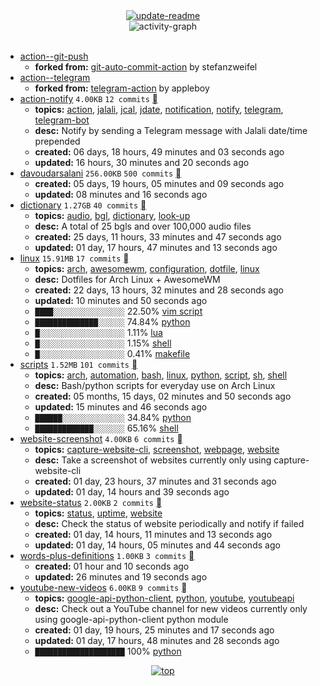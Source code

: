<div align="center">
<a href="https://github.com/davoudarsalani/davoudarsalani/actions/workflows/update-readme.yml">
<img alt="update-readme" src="https://github.com/davoudarsalani/davoudarsalani/actions/workflows/update-readme.yml/badge.svg">
</a>
</div>
<div align="center">
<img alt="activity-graph" src="https://activity-graph.herokuapp.com/graph?username=davoudarsalani&custom_title=Joined%2002%20years,%2008%20months,%2002%20days,%2022%20hours,%2039%20minutes%20and%2010%20seconds%20ago&hide_border=true&bg_color=000000&color=1793D1&line=ffffff"></div>
<br>

* [action--git-push](https://github.com/davoudarsalani/action--git-push)
	+ __forked from:__ [git-auto-commit-action](https://github.com/stefanzweifel/git-auto-commit-action) by stefanzweifel
* [action--telegram](https://github.com/davoudarsalani/action--telegram)
	+ __forked from:__ [telegram-action](https://github.com/appleboy/telegram-action) by appleboy
* [action-notify](https://github.com/davoudarsalani/action-notify) `4.00KB` `12 commits` [](https://api.github.com/repos/davoudarsalani/action-notify/zipball)
	+ __topics:__ [action](https://github.com/topics/action), [jalali](https://github.com/topics/jalali), [jcal](https://github.com/topics/jcal), [jdate](https://github.com/topics/jdate), [notification](https://github.com/topics/notification), [notify](https://github.com/topics/notify), [telegram](https://github.com/topics/telegram), [telegram-bot](https://github.com/topics/telegram-bot)
	+ __desc:__ Notify by sending a Telegram message with Jalali date/time prepended
	+ __created:__ 06 days, 18 hours, 49 minutes and 03 seconds ago
	+ __updated:__ 16 hours, 30 minutes and 20 seconds ago
* [davoudarsalani](https://github.com/davoudarsalani/davoudarsalani) `256.00KB` `500 commits` [](https://api.github.com/repos/davoudarsalani/davoudarsalani/zipball)
	+ __created:__ 05 days, 19 hours, 05 minutes and 09 seconds ago
	+ __updated:__ 08 minutes and 16 seconds ago
* [dictionary](https://github.com/davoudarsalani/dictionary) `1.27GB` `40 commits` [](https://api.github.com/repos/davoudarsalani/dictionary/zipball)
	+ __topics:__ [audio](https://github.com/topics/audio), [bgl](https://github.com/topics/bgl), [dictionary](https://github.com/topics/dictionary), [look-up](https://github.com/topics/look-up)
	+ __desc:__ A total of 25 bgls and over 100,000 audio files
	+ __created:__ 25 days, 11 hours, 33 minutes and 47 seconds ago
	+ __updated:__ 01 day, 17 hours, 47 minutes and 13 seconds ago
* [linux](https://github.com/davoudarsalani/linux) `15.91MB` `17 commits` [](https://api.github.com/repos/davoudarsalani/linux/zipball)
	+ __topics:__ [arch](https://github.com/topics/arch), [awesomewm](https://github.com/topics/awesomewm), [configuration](https://github.com/topics/configuration), [dotfile](https://github.com/topics/dotfile), [linux](https://github.com/topics/linux)
	+ __desc:__ Dotfiles for Arch Linux + AwesomeWM
	+ __created:__ 22 days, 13 hours, 32 minutes and 28 seconds ago
	+ __updated:__ 10 minutes and 50 seconds ago
	+ `████░░░░░░░░░░░░░░░░`  22.50% [vim script](https://github.com/topics/vim%20script)
	+ `██████████████░░░░░░`  74.84% [python](https://github.com/topics/python)
	+ `█░░░░░░░░░░░░░░░░░░░`  1.11% [lua](https://github.com/topics/lua)
	+ `█░░░░░░░░░░░░░░░░░░░`  1.15% [shell](https://github.com/topics/shell)
	+ `█░░░░░░░░░░░░░░░░░░░`  0.41% [makefile](https://github.com/topics/makefile)
* [scripts](https://github.com/davoudarsalani/scripts) `1.52MB` `101 commits` [](https://api.github.com/repos/davoudarsalani/scripts/zipball)
	+ __topics:__ [arch](https://github.com/topics/arch), [automation](https://github.com/topics/automation), [bash](https://github.com/topics/bash), [linux](https://github.com/topics/linux), [python](https://github.com/topics/python), [script](https://github.com/topics/script), [sh](https://github.com/topics/sh), [shell](https://github.com/topics/shell)
	+ __desc:__ Bash/python scripts for everyday use on Arch Linux
	+ __created:__ 05 months, 15 days, 02 minutes and 50 seconds ago
	+ __updated:__ 15 minutes and 46 seconds ago
	+ `██████░░░░░░░░░░░░░░`  34.84% [python](https://github.com/topics/python)
	+ `█████████████░░░░░░░`  65.16% [shell](https://github.com/topics/shell)
* [website-screenshot](https://github.com/davoudarsalani/website-screenshot) `4.00KB` `6 commits` [](https://api.github.com/repos/davoudarsalani/website-screenshot/zipball)
	+ __topics:__ [capture-website-cli](https://github.com/topics/capture-website-cli), [screenshot](https://github.com/topics/screenshot), [webpage](https://github.com/topics/webpage), [website](https://github.com/topics/website)
	+ __desc:__ Take a screenshot of websites currently only using capture-website-cli
	+ __created:__ 01 day, 23 hours, 37 minutes and 31 seconds ago
	+ __updated:__ 01 day, 14 hours and 39 seconds ago
* [website-status](https://github.com/davoudarsalani/website-status) `2.00KB` `2 commits` [](https://api.github.com/repos/davoudarsalani/website-status/zipball)
	+ __topics:__ [status](https://github.com/topics/status), [uptime](https://github.com/topics/uptime), [website](https://github.com/topics/website)
	+ __desc:__ Check the status of website periodically and notify if failed
	+ __created:__ 01 day, 14 hours, 11 minutes and 13 seconds ago
	+ __updated:__ 01 day, 14 hours, 05 minutes and 44 seconds ago
* [words-plus-definitions](https://github.com/davoudarsalani/words-plus-definitions) `1.00KB` `3 commits` [](https://api.github.com/repos/davoudarsalani/words-plus-definitions/zipball)
	+ __created:__ 01 hour and 10 seconds ago
	+ __updated:__ 26 minutes and 19 seconds ago
* [youtube-new-videos](https://github.com/davoudarsalani/youtube-new-videos) `6.00KB` `9 commits` [](https://api.github.com/repos/davoudarsalani/youtube-new-videos/zipball)
	+ __topics:__ [google-api-python-client](https://github.com/topics/google-api-python-client), [python](https://github.com/topics/python), [youtube](https://github.com/topics/youtube), [youtubeapi](https://github.com/topics/youtubeapi)
	+ __desc:__ Check out a YouTube channel for new videos currently only using google-api-python-client python module
	+ __created:__ 01 day, 19 hours, 25 minutes and 17 seconds ago
	+ __updated:__ 01 day, 17 hours, 48 minutes and 28 seconds ago
	+ `████████████████████`  100% [python](https://github.com/topics/python)
<div align="center">
<a href='https://github.com/davoudarsalani/davoudarsalani#readme'>
<img alt='top' src='https://img.shields.io/badge/TOP-grey'>
</a>
</div>

